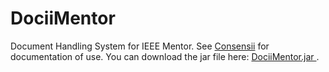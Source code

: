 DociiMentor
===========

Document Handling System for IEEE Mentor. See <a href = "http://consensii.com/docii/dociimentor.html">Consensii</a> for documentation of use. 
You can download the jar file here: <a href="https://github.com/ecolban/DociiMentor/DociiMentor.jar"> DociiMentor.jar </a> .